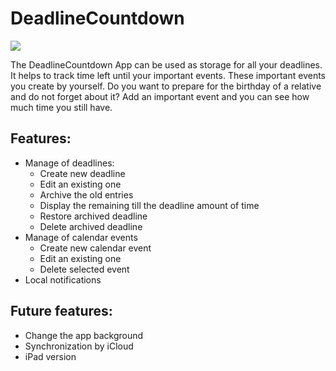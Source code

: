 # DeadlineCountdown

<a href="https://codeclimate.com/github/NatalyT/DeadlineCountdown/maintainability"><img src="https://api.codeclimate.com/v1/badges/0d49a3d616aa08f98cc3/maintainability" /></a>

The DeadlineCountdown App can be used as storage for all your deadlines. It helps to track time left until your important events. These important events you create by yourself.
Do you want to prepare for the birthday of a relative and do not forget about it? Add an important event and you can see how much time you still have.

## Features:
-  Manage of deadlines:
    - Create new deadline
    - Edit an existing one
    - Archive the old entries
    - Display the remaining till the deadline amount of time
    - Restore archived deadline
    - Delete archived deadline
-  Manage of calendar events
    - Create new calendar event
    - Edit an existing one
    - Delete selected event
-  Local notifications

## Future features:
- Change the app background
- Synchronization by iCloud
- iPad version

